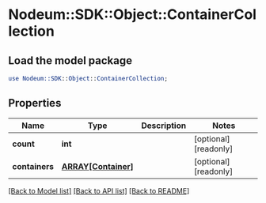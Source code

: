 # Nodeum::SDK::Object::ContainerCollection

## Load the model package
```perl
use Nodeum::SDK::Object::ContainerCollection;
```

## Properties
Name | Type | Description | Notes
------------ | ------------- | ------------- | -------------
**count** | **int** |  | [optional] [readonly] 
**containers** | [**ARRAY[Container]**](Container.md) |  | [optional] [readonly] 

[[Back to Model list]](../README.md#documentation-for-models) [[Back to API list]](../README.md#documentation-for-api-endpoints) [[Back to README]](../README.md)


